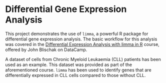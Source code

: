 # Differential Gene Expression Analysis

This project demonstrates the use of `limma`, a powerful R package for differential gene expression analysis. The basic workflow for this analysis was covered in the [Differential Expression Analysis with limma in R](https://www.datacamp.com/courses/differential-expression-analysis-with-limma-in-r) course, offered by John Blischak on DataCamp.

A dataset of cells from Chronic Myeloid Leukaemia (CLL) patients has been used as an example. This dataset was provided as part of the aforementioned course. `limma` has been used to identify genes that are differentially expressed in CLL cells compared to those without CLL.
